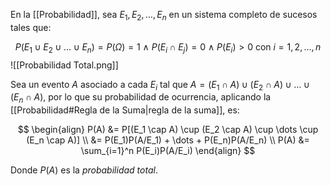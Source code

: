 En la [[Probabilidad]], sea $E_1, E_2, \dots, E_n$ en un sistema completo de sucesos tales que:

$$P(E_1 \cup E_2 \cup \dots \cup E_n) = P(\Omega) = 1 \ \land \ P(E_i \cap E_j) = 0 \ \land \ P(E_i) \gt 0 \text{ con } i = 1, 2, \dots, n$$
![[Probabilidad Total.png]]

Sea un evento $A$ asociado a cada $E_i$ tal que $A = (E_1 \cap A) \cup (E_2 \cap A) \cup \dots \cup (E_n \cap A)$, por lo que su probabilidad de ocurrencia, aplicando la [[Probabilidad#Regla de la Suma|regla de la suma]], es:

$$
\begin{align}
P(A) &= P[(E_1 \cap A) \cup (E_2 \cap A) \cup \dots \cup (E_n \cap A)] \\
&= P(E_1)P(A/E_1) + \dots + P(E_n)P(A/E_n) \\
P(A) &= \sum_{i=1}^n P(E_i)P(A/E_i)
\end{align}
$$

Donde $P(A)$ es la _probabilidad total_.
